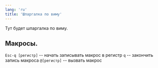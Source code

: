 ```yaml
---
lang: 'ru'
title: 'Шпаргалка по виму'
---
```

Тут будет шпаргалка по виму.

## Макросы.

`Esc-q [регистр]` -- начать записывать макрос в регистр
`q` -- закончить запись макроса
`@[регистр]` -- вызвать макрос
